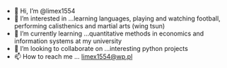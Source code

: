- 👋 Hi, I’m @limex1554
- 👀 I’m interested in ...learning languages, playing and watching football, performing calisthenics and martial arts (wing tsun)
- 🌱 I’m currently learning ...quantitative methods in economics and information systems at my university
- 💞️ I’m looking to collaborate on ...interesting python projects
- 📫 How to reach me ... limex1554@wp.pl

<!---
limex1554/limex1554 is a ✨ special ✨ repository because its `README.md` (this file) appears on your GitHub profile.
You can click the Preview link to take a look at your changes.
--->
